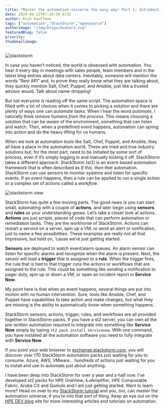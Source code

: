 ```yaml
---
title: "Master the automation universe the easy way! Part 1: Introduction to StackStorm"
date: 2020-06-22T07:20:59.673Z
author: Rick Kauffman 
tags: ["automation","StackStorm","opensource"]
authorimage: "/img/blogs/Avatar2.svg"
featuredBlog: false
priority:
thumbnailimage:
---
```

![stackstorm](https://hpe-developer-portal.s3.amazonaws.com/uploads/media/2020/6/stackstorm-1592810807425.png)

In case you haven’t noticed, the world is obsessed with automation. You hear it every day in meetings with sales people, team members and in the latest blog entries about data centers. Inevitably, someone will mention the words “Rest API” and, to prove they really know what they are talking about, they quickly mention Salt, Chef, Puppet, and Ansible, just like a trusted advisor would. Talk about name-dropping!

But not everyone is reading off the same script. The automation space is filled with a lot of choices when it comes to picking a solution and there are plenty of ways one can *automate* tasks. When I hear the word *automate*, I naturally think *remove humans from the process*.  This means choosing a solution that can be *aware* of the environment, something that can listen and watch. Then, when a predefined event happens, automation can spring into action and do the heavy lifting for us humans.

When we look at automation tools like Salt, Chef, Puppet, and Ansible, they all have a place in the automation world. These are tried and true industry solutions but, for the most part, need to be initiated by some sort of process, even if it’s simply logging in and manually kicking it off. StackStorm takes a different approach. StackStorm (st2) is an event-based automation framework that is often described as *If this, then that* automation. StackStorm can use sensors to monitor systems and listen for specific events. If an event happens, then a rule can be applied to run a single action or a complex set of actions called a *workflow*.

![stackstorm view](https://hpe-developer-portal.s3.amazonaws.com/uploads/media/2020/6/stackstorm-view-1592810817247.png)

StackStorm has quite a few moving parts. The good news is you can start small, automating with a couple of **actions**, and later begin using **sensors** and **rules** as your understanding grows. Let’s take a closer look at actions. **Actions** are just scripts, pieces of code that can perform automation or remediation tasks. They are the workhorse of StackStorm. Actions can restart a service on a server, spin up a VM, or send an alert or notification, just to name a few possibilities. These examples are really not all that impressive, but hold on, ‘cause we’re just getting started. 

**Sensors** are deployed to watch event/alarm queues. An alarm sensor can listen for specific alarms and recognize when the alarm is present. Next, the sensor will load a **trigger** that is assigned to a **rule**. When the trigger fires, the rule that is tied to that trigger runs the actions or workflows that are assigned to the rule. This could be something like sending a notification to pager duty, spin up or down a VM, or open an incident report in **Service Now**.

My point here is that when an event happens, several things are put into motion with no human intervention. Sure, tools like Ansible, Chef, and Puppet have capabilities to take action and make changes, but what they are missing is the ability to automatically *know* when something happens.

StackStorm sensors, actions, trigger, rules, and workflows are all provided together in StackStorm packs. If you have a st2 server, you can own all the pre-written automation required to integrate into something like **Service Now** simply by typing ` st2 pack install servicenow `. With one command, you have installed all the automation software you need to fully integrate with **Service Now**.

If you point your web browser to [exchange.stackstorm.com](https://exchange.stackstorm.com), you will discover over 170 StackStorm automation packs just waiting for you to consume. Azure, AWS, VMware… hundreds of actions just waiting for you to install and use to automate just about anything.

I have been deep into StackStorm for over a year and a half now. I’ve developed st2 packs for HPE OneView, iLoAmplifier, HPE Composable Fabric, Aruba CX and Qumulo and I am just getting started. Want to learn more? Head on over to my [StackStorm tutorial](https://github.com/xod442/stackstorm-tutorial) and you, too, can master the automation universe, if you’re into that sort of thing. Keep an eye out on the [HPE DEV blog](https://developer.hpe.com/blog) site for more interesting articles and tutorials on automation.

